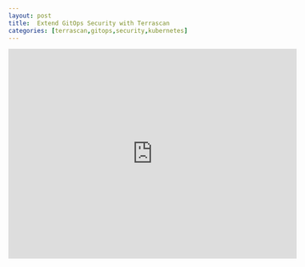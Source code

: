 ```yaml
---
layout: post
title:  Extend GitOps Security with Terrascan 
categories: [terrascan,gitops,security,kubernetes]
---
```


<div>
<iframe src="https://slides.com/sangambiradar/extend-gitops-security-with-terrascan/embed?style=light" width="576" height="420" title="Extend GitOps Security With TerraScan" scrolling="no" frameborder="0" webkitallowfullscreen mozallowfullscreen allowfullscreen></iframe>
</div>